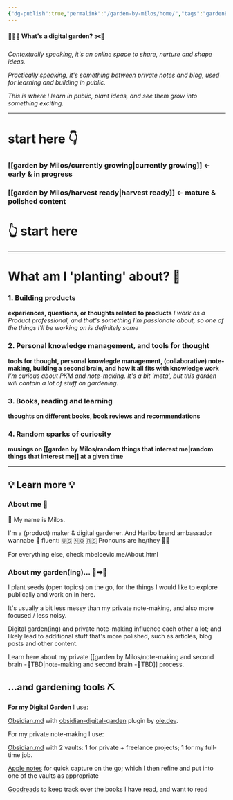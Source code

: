 ```yaml
---
{"dg-publish":true,"permalink":"/garden-by-milos/home/","tags":"gardenEntry"}
---
```



#### 👨🏻‍🌾 What's a digital garden? ✂️🌳​

*Contextually speaking, it's an online space to share, nurture and shape ideas.* 

*Practically speaking, it's something between private notes and blog, used for learning and building in public.*

*This is where I learn in public, plant ideas, and see them grow into something exciting.*

----

# start here 👇

### [[garden by Milos/currently growing\|currently growing]] <- early & in progress

### [[garden by Milos/harvest ready\|harvest ready]] <- mature & polished content

# 👆 start here

---




# What am I 'planting' about?  🌱 

### **1. Building products**

**experiences, questions, or thoughts related to products**
*I work as a Product professional, and that's something I'm passionate about, so one of the things I'll be working on is definitely some* 

### **2. Personal knowledge management, and tools for thought**

**tools for thought, personal knowlegde management, (collaborative) note-making, building a second brain, and how it all fits with knowledge work**
*I'm curious about PKM and note-making. It's a bit 'meta', but this garden will contain a lot of stuff on gardening.*

### **3. Books, reading and learning**

**thoughts on different books, book reviews and recommendations**

### **4. Random sparks of curiosity**

**musings on [[garden by Milos/random things that interest me\|random things that interest me]] at a given time**

----


## 💡 Learn more 💡

### About me 👷

👋 My name is Milos. 

I'm a (product) maker & digital gardener.
And Haribo brand ambassador wannabe 🐻
fluent: 🇺🇸 🇳🇴 🇷🇸 
Pronouns are he/they 🏳️‍🌈 

For everything else, check mbelcevic.me/About.html

### About my garden(ing)... 🌱➡🌳

I plant seeds (open topics) on the go, for the things I would like to explore publically and work on in here.

It's usually a bit less messy than my private note-making, and also more focused / less noisy.

Digital garden(ing) and private note-making influence each other a lot; and likely lead to additional stuff that's more polished, such as articles, blog posts and other content.

Learn here about my private [[garden by Milos/note-making and second brain -🚧TBD\|note-making and second brain -🚧TBD]] process.

## ...and gardening tools ⛏️

**For my Digital Garden** I use:

[Obsidian.md](https://obsidian.md/) with [obsidian-digital-garden](https://github.com/oleeskild/obsidian-digital-garden) plugin by [ole.dev](https://ole.dev/).

For my private note-making I use:

[Obsidian.md](https://obsidian.md/) with 2 vaults: 1 for private + freelance projects; 1 for my full-time job.

[Apple notes](https://support.apple.com/en-us/HT205773) for quick capture on the go; which I then refine and put into one of the vaults as appropriate

[Goodreads](https://www.goodreads.com/author/show/15483285.Milo_Bel_evi_) to keep track over the books I have read, and want to read

